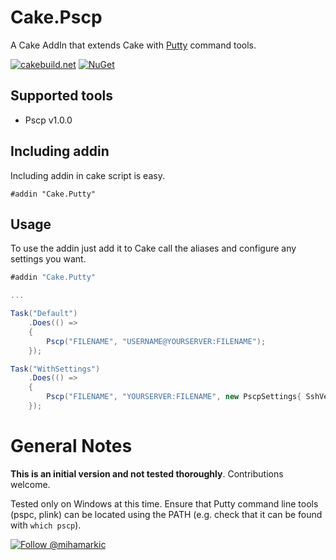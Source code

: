 # Cake.Pscp

A Cake AddIn that extends Cake with [Putty](http://www.chiark.greenend.org.uk/~sgtatham/putty/download.html/) command tools.

[![cakebuild.net](https://img.shields.io/badge/WWW-cakebuild.net-blue.svg)](http://cakebuild.net/)
[![NuGet](https://img.shields.io/nuget/v/Cake.Putty.svg)](https://www.nuget.org/packages/Cake.Putty)

## Supported tools

- Pscp v1.0.0

## Including addin
Including addin in cake script is easy.
```
#addin "Cake.Putty"
```

## Usage

To use the addin just add it to Cake call the aliases and configure any settings you want.

```csharp
#addin "Cake.Putty"

...

Task("Default")
    .Does(() => 
    {
        Pscp("FILENAME", "USERNAME@YOURSERVER:FILENAME");
    });

Task("WithSettings")
    .Does(() => 
    {
        Pscp("FILENAME", "YOURSERVER:FILENAME", new PscpSettings{ SshVersion = SshVersion.V2, User="USERNAME" });
    });
```

# General Notes
**This is an initial version and not tested thoroughly**.
Contributions welcome.

Tested only on Windows at this time. Ensure that Putty command line tools (pspc, plink) can be located using the PATH (e.g. check that it can be found with `which pscp`).

[![Follow @mihamarkic](https://img.shields.io/badge/Twitter-Follow%20%40mihamarkic-blue.svg)](https://twitter.com/intent/follow?screen_name=mihamarkic)
